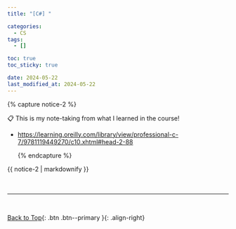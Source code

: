```yaml
---
title: "[C#] "

categories:
  - CS
tags:
  - []

toc: true
toc_sticky: true

date: 2024-05-22
last_modified_at: 2024-05-22
---
```


{% capture notice-2 %}

📋 This is my note-taking from what I learned in the course!

- <https://learning.oreilly.com/library/view/professional-c-7/9781119449270/c10.xhtml#head-2-88>

  {% endcapture %}

<div class="notice--danger">{{ notice-2 | markdownify }}</div>

<br>


<br>

---

<br>

[Back to Top](#){: .btn .btn--primary }{: .align-right}
